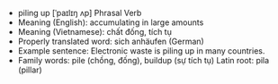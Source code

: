 - piling up [ˈpaɪlɪŋ ʌp] Phrasal Verb
- Meaning (English): accumulating in large amounts
- Meaning (Vietnamese): chất đống, tích tụ
- Properly translated word: sich anhäufen (German)
- Example sentence: Electronic waste is piling up in many countries.
- Family words: pile (chồng, đống), buildup (sự tích tụ)   Latin root: pila (pillar)